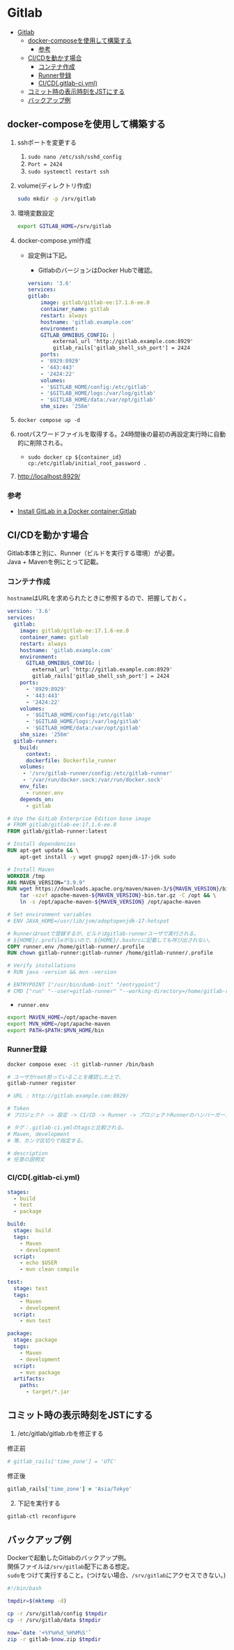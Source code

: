 # Gitlab

- [Gitlab](#gitlab)
  - [docker-composeを使用して構築する](#docker-composeを使用して構築する)
    - [参考](#参考)
  - [CI/CDを動かす場合](#cicdを動かす場合)
    - [コンテナ作成](#コンテナ作成)
    - [Runner登録](#runner登録)
    - [CI/CD(.gitlab-ci.yml)](#cicdgitlab-ciyml)
  - [コミット時の表示時刻をJSTにする](#コミット時の表示時刻をjstにする)
  - [バックアップ例](#バックアップ例)

## docker-composeを使用して構築する

1. sshポートを変更する
    1. `sudo nano /etc/ssh/sshd_config`
    2. `Port = 2424`
    3. `sudo systemctl restart ssh`
2. volume(ディレクトリ作成)

    ``` bash
    sudo mkdir -p /srv/gitlab
    ```

3. 環境変数設定

    ``` bash
    export GITLAB_HOME=/srv/gitlab
    ```

4. docker-compose.yml作成
    - 設定例は下記。
        - GitlabのバージョンはDocker Hubで確認。

        ``` yml
        version: '3.6'
        services:
        gitlab:
            image: gitlab/gitlab-ee:17.1.6-ee.0
            container_name: gitlab
            restart: always
            hostname: 'gitlab.example.com'
            environment:
            GITLAB_OMNIBUS_CONFIG: |
                external_url 'http://gitlab.example.com:8929'
                gitlab_rails['gitlab_shell_ssh_port'] = 2424
            ports:
            - '8929:8929'
            - '443:443'
            - '2424:22'
            volumes:
            - '$GITLAB_HOME/config:/etc/gitlab'
            - '$GITLAB_HOME/logs:/var/log/gitlab'
            - '$GITLAB_HOME/data:/var/opt/gitlab'
            shm_size: '256m'
        ```

5. `docker compose up -d`
6. rootパスワードファイルを取得する。24時間後の最初の再設定実行時に自動的に削除される。
    - `sudo docker cp ${container_id} cp:/etc/gitlab/initial_root_password .`
7. [http://localhost:8929/](http://localhost:8929/)

### 参考

- [Install GitLab in a Docker container:Gitlab](https://docs.gitlab.com/ee/install/docker/installation.html)

## CI/CDを動かす場合

Gitlab本体と別に、Runner（ビルドを実行する環境）が必要。  
Java + Mavenを例にとって記載。

### コンテナ作成

`hostname`はURLを求められたときに参照するので、把握しておく。

``` yml
version: '3.6'
services:
  gitlab:
    image: gitlab/gitlab-ee:17.1.6-ee.0
    container_name: gitlab
    restart: always
    hostname: 'gitlab.example.com'
    environment:
      GITLAB_OMNIBUS_CONFIG: |
        external_url 'http://gitlab.example.com:8929'
        gitlab_rails['gitlab_shell_ssh_port'] = 2424
    ports:
      - '8929:8929'
      - '443:443'
      - '2424:22'
    volumes:
      - '$GITLAB_HOME/config:/etc/gitlab'
      - '$GITLAB_HOME/logs:/var/log/gitlab'
      - '$GITLAB_HOME/data:/var/opt/gitlab'
    shm_size: '256m'
  gitlab-runner:
    build:
      context: .
      dockerfile: Dockerfile_runner
    volumes:
     - '/srv/gitlab-runner/config:/etc/gitlab-runner'
     - '/var/run/docker.sock:/var/run/docker.sock'
    env_file:
      - runner.env
    depends_on:
      - gitlab
```

``` Dockerfile
# Use the GitLab Enterprise Edition base image
# FROM gitlab/gitlab-ee:17.1.6-ee.0
FROM gitlab/gitlab-runner:latest

# Install dependencies
RUN apt-get update && \
    apt-get install -y wget gnupg2 openjdk-17-jdk sudo

# Install Maven
WORKDIR /tmp
ARG MAVEN_VERSION="3.9.9"
RUN wget https://downloads.apache.org/maven/maven-3/${MAVEN_VERSION}/binaries/apache-maven-${MAVEN_VERSION}-bin.tar.gz && \
    tar -xzvf apache-maven-${MAVEN_VERSION}-bin.tar.gz -C /opt && \
    ln -s /opt/apache-maven-${MAVEN_VERSION} /opt/apache-maven

# Set environment variables
# ENV JAVA_HOME=/usr/lib/jvm/adoptopenjdk-17-hotspot

# Runnerはrootで登録するが、ビルドはgitlab-runnerユーザで実行される。
# ${HOME}/.profileがないので、${HOME}/.bashrcに記載しても呼び出されない。
COPY runner.env /home/gitlab-runner/.profile
RUN chown gitlab-runner:gitlab-runner /home/gitlab-runner/.profile

# Verify installations
# RUN java -version && mvn -version

# ENTRYPOINT ["/usr/bin/dumb-init" "/entrypoint"]
# CMD ["run" "--user=gitlab-runner" "--working-directory=/home/gitlab-runner"]
```

- `runner.env`

``` bash 
export MAVEN_HOME=/opt/apache-maven
export MVN_HOME=/opt/apache-maven
export PATH=$PATH:$MVN_HOME/bin
```

### Runner登録

``` bash
docker compose exec -it gitlab-runner /bin/bash
```

``` bash
# ユーザがroot担っていることを確認した上で、
gitlab-runner register

# URL : http://gitlab.example.com:8929/

# Token
# プロジェクト -> 設定 -> CI/CD -> Runner -> プロジェクトRunnerのハンバーガーメニュー -> 登録トークン

# タグ：.gitlab-ci.ymlのtagsと比較される。
# Maven, development
# 等、カンマ区切りで指定する。

# description
# 任意の説明文
```

### CI/CD(.gitlab-ci.yml)

``` yaml
stages:
  - build
  - test
  - package

build:
  stage: build
  tags:
    - Maven
    - development
  script:
    - echo $USER
    - mvn clean compile

test:
  stage: test
  tags:
    - Maven
    - development
  script:
    - mvn test

package:
  stage: package
  tags:
    - Maven
    - development
  script:
    - mvn package
  artifacts:
    paths:
      - target/*.jar
```

## コミット時の表示時刻をJSTにする

1. /etc/gitlab/gitlab.rbを修正する

修正前

``` ruby
# gitlab_rails['time_zone'] = 'UTC'
```

修正後

``` ruby
gitlab_rails['time_zone'] = 'Asia/Tokyo'
```

2. 下記を実行する

``` sh
gitlab-ctl reconfigure
```

## バックアップ例

Dockerで起動したGitlabのバックアップ例。  
関係ファイルは`/srv/gitlab`配下にある想定。  
`sudo`をつけて実行すること。(つけない場合、`/srv/gitlab`にアクセスできない。)

``` bash
#!/bin/bash

tmpdir=$(mktemp -d)

cp -r /srv/gitlab/config $tmpdir
cp -r /srv/gitlab/data $tmpdir

now=`date '+%Y%m%d_%H%M%S'`
zip -r gitlab-$now.zip $tmpdir 
```

